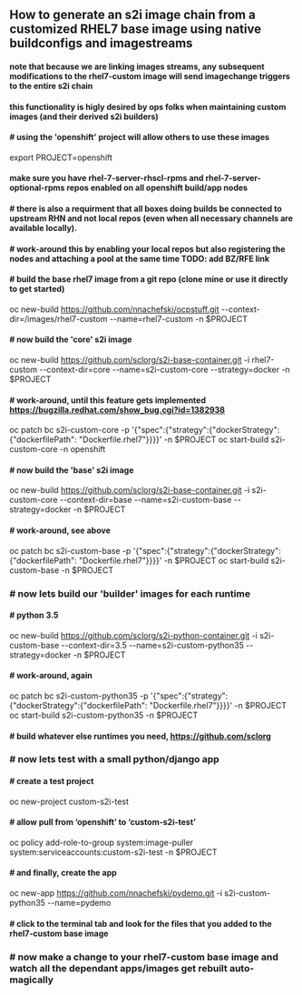 ## How to generate an s2i image chain from a customized RHEL7 base image using native buildconfigs and imagestreams
#### note that because we are linking images streams, any subsequent modifications to the rhel7-custom image will send imagechange triggers to the entire s2i chain
#### this functionality is higly desired by ops folks when maintaining custom images (and their derived s2i builders)

#### # using the 'openshift' project will allow others to use these images
export PROJECT=openshift

#### make sure you have rhel-7-server-rhscl-rpms and rhel-7-server-optional-rpms repos enabled on all openshift build/app nodes

#### # there is also a requirment that all boxes doing builds be connected to upstream RHN and not local repos (even when all necessary channels are available locally).  
#### # work-around this by enabling your local repos but also registering the nodes and attaching a pool at the same time  TODO: add BZ/RFE link 

#### # build the base rhel7 image from a git repo (clone mine or use it directly to get started)
oc new-build https://github.com/nnachefski/ocpstuff.git --context-dir=/images/rhel7-custom --name=rhel7-custom -n $PROJECT

#### # now build the 'core' s2i image
oc new-build https://github.com/sclorg/s2i-base-container.git -i rhel7-custom --context-dir=core --name=s2i-custom-core --strategy=docker -n $PROJECT

#### # work-around, until this feature gets implemented https://bugzilla.redhat.com/show_bug.cgi?id=1382938 
oc patch bc s2i-custom-core -p '{"spec":{"strategy":{"dockerStrategy":{"dockerfilePath": "Dockerfile.rhel7"}}}}' -n $PROJECT
oc start-build s2i-custom-core -n openshift

#### # now build the 'base' s2i image
oc new-build https://github.com/sclorg/s2i-base-container.git -i s2i-custom-core --context-dir=base --name=s2i-custom-base --strategy=docker -n $PROJECT

#### # work-around, see above
oc patch bc s2i-custom-base -p '{"spec":{"strategy":{"dockerStrategy":{"dockerfilePath": "Dockerfile.rhel7"}}}}' -n $PROJECT
oc start-build s2i-custom-base -n $PROJECT

### # now lets build our 'builder' images for each runtime

#### # python 3.5
oc new-build https://github.com/sclorg/s2i-python-container.git -i s2i-custom-base --context-dir=3.5 --name=s2i-custom-python35 --strategy=docker -n $PROJECT

#### # work-around, again
oc patch bc s2i-custom-python35 -p '{"spec":{"strategy":{"dockerStrategy":{"dockerfilePath": "Dockerfile.rhel7"}}}}' -n $PROJECT
oc start-build s2i-custom-python35 -n $PROJECT

#### # build whatever else runtimes you need, https://github.com/sclorg

### # now lets test with a small python/django app

#### # create a test project
oc new-project custom-s2i-test

#### # allow pull from ‘openshift’ to ‘custom-s2i-test’ 
oc policy add-role-to-group system:image-puller system:serviceaccounts:custom-s2i-test -n $PROJECT

#### # and finally, create the app
oc new-app https://github.com/nnachefski/pydemo.git -i s2i-custom-python35 --name=pydemo

#### # click to the terminal tab and look for the files that you added to the rhel7-custom base image
  
### # now make a change to your rhel7-custom base image and watch all the dependant apps/images get rebuilt auto-magically 
